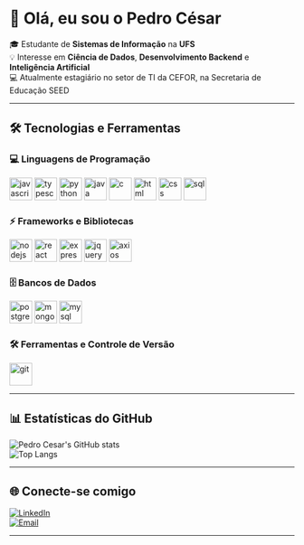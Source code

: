 # 👋 Olá, eu sou o Pedro César  

🎓 Estudante de **Sistemas de Informação** na **UFS**  
💡 Interesse em **Ciência de Dados**, **Desenvolvimento Backend** e **Inteligência Artificial**  
💻 Atualmente estagiário no setor de TI da CEFOR, na Secretaria de Educação SEED

---

## 🛠️ Tecnologias e Ferramentas

### 💻 Linguagens de Programação
<p align="left">
  <img src="https://cdn.jsdelivr.net/gh/devicons/devicon/icons/javascript/javascript-original.svg" alt="javascript" width="40" height="40"/>
  <img src="https://cdn.jsdelivr.net/gh/devicons/devicon/icons/typescript/typescript-original.svg" alt="typescript" width="40" height="40"/>
  <img src="https://cdn.jsdelivr.net/gh/devicons/devicon/icons/python/python-original.svg" alt="python" width="40" height="40"/>
  <img src="https://cdn.jsdelivr.net/gh/devicons/devicon/icons/java/java-original.svg" alt="java" width="40" height="40"/>
  <img src="https://cdn.jsdelivr.net/gh/devicons/devicon/icons/c/c-original.svg" alt="c" width="40" height="40"/>
  <img src="https://cdn.jsdelivr.net/gh/devicons/devicon/icons/html5/html5-original.svg" alt="html" width="40" height="40"/>
  <img src="https://cdn.jsdelivr.net/gh/devicons/devicon/icons/css3/css3-original.svg" alt="css" width="40" height="40"/>
  <img src="https://cdn.jsdelivr.net/gh/devicons/devicon/icons/sql/sql-original.svg" alt="sql" width="40" height="40"/>
</p>

### ⚡ Frameworks e Bibliotecas
<p align="left">
  <img src="https://cdn.jsdelivr.net/gh/devicons/devicon/icons/nodejs/nodejs-original.svg" alt="nodejs" width="40" height="40"/>
  <img src="https://cdn.jsdelivr.net/gh/devicons/devicon/icons/react/react-original.svg" alt="react" width="40" height="40"/>
  <img src="https://cdn.jsdelivr.net/gh/devicons/devicon/icons/express/express-original.svg" alt="express" width="40" height="40"/>
  <img src="https://cdn.jsdelivr.net/gh/devicons/devicon/icons/jquery/jquery-original.svg" alt="jquery" width="40" height="40"/>
  <img src="https://cdn.jsdelivr.net/gh/devicons/devicon/icons/axios/axios-original.svg" alt="axios" width="40" height="40"/>
</p>

### 🗄️ Bancos de Dados
<p align="left">
  <img src="https://cdn.jsdelivr.net/gh/devicons/devicon/icons/postgresql/postgresql-original.svg" alt="postgresql" width="40" height="40"/>
  <img src="https://cdn.jsdelivr.net/gh/devicons/devicon/icons/mongodb/mongodb-original.svg" alt="mongodb" width="40" height="40"/>
  <img src="https://cdn.jsdelivr.net/gh/devicons/devicon/icons/mysql/mysql-original.svg" alt="mysql" width="40" height="40"/>
</p>

### 🛠️ Ferramentas e Controle de Versão
<p align="left">
  <img src="https://cdn.jsdelivr.net/gh/devicons/devicon/icons/git/git-original.svg" alt="git" width="40" height="40"/>
</p>

---

## 📊 Estatísticas do GitHub
![Pedro Cesar's GitHub stats](https://github-readme-stats.vercel.app/api?username=pedrocesar27&show_icons=true&theme=dracula)  
![Top Langs](https://github-readme-stats.vercel.app/api/top-langs/?username=pedrocesar27&layout=compact&theme=dracula)

---

## 🌐 Conecte-se comigo
[![LinkedIn](https://img.shields.io/badge/LinkedIn-blue?style=for-the-badge&logo=linkedin&logoColor=white)](https://linkedin.com/in/pedrocesar27)  
[![Email](https://img.shields.io/badge/Email-D14836?style=for-the-badge&logo=gmail&logoColor=white)](mailto:pedrocesarf.carneiro@gmail.com)

---
